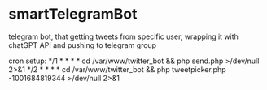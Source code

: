 # smartTelegramBot
telegram bot, that getting tweets from specific user, wrapping it with chatGPT API and pushing to telegram group


cron setup:
*/1 * * * * cd /var/www/twitter_bot && php send.php >/dev/null 2>&1
*/2 * * * * cd /var/www/twitter_bot && php tweetpicker.php -1001684819344 >/dev/null 2>&1


